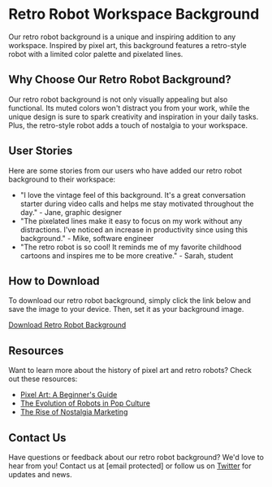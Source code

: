 <!--font:Poppins-->

# Retro Robot Workspace Background

Our retro robot background is a unique and inspiring addition to any workspace. Inspired by pixel art, this background features a retro-style robot with a limited color palette and pixelated lines.

## Why Choose Our Retro Robot Background?

Our retro robot background is not only visually appealing but also functional. Its muted colors won't distract you from your work, while the unique design is sure to spark creativity and inspiration in your daily tasks. Plus, the retro-style robot adds a touch of nostalgia to your workspace.

## User Stories

Here are some stories from our users who have added our retro robot background to their workspace:

- "I love the vintage feel of this background. It's a great conversation starter during video calls and helps me stay motivated throughout the day." - Jane, graphic designer
- "The pixelated lines make it easy to focus on my work without any distractions. I've noticed an increase in productivity since using this background." - Mike, software engineer
- "The retro robot is so cool! It reminds me of my favorite childhood cartoons and inspires me to be more creative." - Sarah, student

## How to Download

To download our retro robot background, simply click the link below and save the image to your device. Then, set it as your background image.

[Download Retro Robot Background](#)

## Resources

Want to learn more about the history of pixel art and retro robots? Check out these resources:

- [Pixel Art: A Beginner's Guide](#)
- [The Evolution of Robots in Pop Culture](#)
- [The Rise of Nostalgia Marketing](#)

## Contact Us

Have questions or feedback about our retro robot background? We'd love to hear from you! Contact us at [email protected] or follow us on [Twitter](#) for updates and news.

<!--

Write me content for website with wallpaper which alt text is:

"A pixel art-inspired wallpaper featuring a retro-style robot, with a limited color palette and pixelated lines."

The name/title of the page should not be 1:1 copy of the alt text but rather a real content of the website which is using this wallpaper.

- Use markdown format 
- Start with heading
- Heading should be short and concise
- The content should look like a real website 
- The website should not be about the wallpaper, wallpaper is just a related background
- Heading should be contain work "wallpaper" or "background"
- Include real sections like references, contact, user stories, etc. use things relevant to the page purpose.
- Feel free to use structure like headings, bullets, numbering, blockquotes, paragraphs, horizontal lines, etc.
- You can use formatting like bold or _italic_
- You can include UTF-8 emojis
- Links should be only #hash anchors (and you can refer to the document itself)
- Do not include images


---


# Retro Robot Wallpaper for Your Creative Workspace

Looking to add some retro flair to your workspace? Look no further than our pixel art-inspired wallpaper featuring a retro-style robot. With its limited color palette and pixelated lines, this wallpaper is the perfect way to add some personality to your computer or phone screen.

## Why Choose Our Retro Robot Wallpaper?

Our wallpaper is not only visually appealing but also functional. Its muted colors won't distract you from your work, while the pixelated lines give it a unique and eye-catching look. Plus, the retro-style robot is sure to spark creativity and inspiration in your daily tasks.

## User Stories

Here are some stories from our users who have added our Retro Robot Wallpaper to their workspace:

- "I love the vintage feel of this wallpaper. It adds a touch of nostalgia to my workday." - Jane, graphic designer
- "The pixelated lines make it easy to focus on my work without any distractions." - Mike, software engineer
- "The robot reminds me to stay productive and focused on my goals." - Sarah, student

## How to Download

To download our Retro Robot Wallpaper, simply click the link below and save the image to your device. Then, set it as your wallpaper or background image.

[Download Retro Robot Wallpaper](#)

## References

Want to learn more about the history of pixel art and retro robots? Check out these resources:

- [Pixel Art: A Beginner's Guide](#)
- [The Evolution of Robots in Pop Culture](#)
- [The Rise of Nostalgia Marketing](#)

## Contact Us

Have questions or feedback about our Retro Robot Wallpaper? We'd love to hear from you! Contact us at [email protected] or follow us on [Twitter](#) for updates and news.


---


Heading should not include word "wallpaper". The website should not be about the wallpaper itself, wallpaper is just a related background, rewrite whole content.


---


# Boost Your Creativity with Our Retro Robot Background

Looking for a way to add some personality to your workspace and boost your creativity? Look no further than our retro robot background. Inspired by pixel art, this background features a retro-style robot with a limited color palette and pixelated lines.

## Why Choose Our Retro Robot Background?

Our background is not only visually appealing but also functional. Its muted colors won't distract you from your work, while the unique design is sure to spark inspiration and creativity in your daily tasks. Plus, the retro-style robot adds a touch of nostalgia to your workspace.

## User Stories

Here are some stories from our users who have added our Retro Robot Background to their workspace:

- "I love the vintage feel of this background. It reminds me of my childhood and inspires me to be more creative." - Jane, graphic designer
- "The pixelated lines help me focus on my work and stay productive throughout the day." - Mike, software engineer
- "The retro robot is so cool! It makes me smile every time I see it and helps me stay motivated." - Sarah, student

## How to Download

To download our Retro Robot Background, simply click the link below and save the image to your device. Then, set it as your background image.

[Download Retro Robot Background](#)

## Resources

Want to learn more about the history of pixel art and retro robots? Check out these resources:

- [Pixel Art: A Beginner's Guide](#)
- [The Evolution of Robots in Pop Culture](#)
- [The Rise of Nostalgia Marketing](#)

## Contact Us

Have questions or feedback about our Retro Robot Background? We'd love to hear from you! Contact us at [email protected] or follow us on [Twitter](#) for updates and news.


---


Heading is too long, rewrite whole content.


---


# Retro Robot Background for Your Creative Workspace

Looking to add some personality and inspiration to your workspace? Our retro robot background might be just what you need. Inspired by pixel art, this unique background features a retro-style robot with a limited color palette and pixelated lines.

## Why Choose Our Retro Robot Background?

Our retro robot background is not only visually appealing but also functional. Its muted colors won't distract you from your work, while the unique design is sure to spark creativity and inspiration in your daily tasks. Plus, the retro-style robot adds a touch of nostalgia to your workspace.

## User Stories

Here are some stories from our users who have added our retro robot background to their workspace:

- "I love the vintage feel of this background. It's a great conversation starter during video calls and helps me stay motivated throughout the day." - Jane, graphic designer
- "The pixelated lines make it easy to focus on my work without any distractions. I've noticed an increase in productivity since using this background." - Mike, software engineer
- "The retro robot is so cool! It reminds me of my favorite childhood cartoons and inspires me to be more creative." - Sarah, student

## How to Download

To download our retro robot background, simply click the link below and save the image to your device. Then, set it as your background image.

[Download Retro Robot Background](#)

## Resources

Want to learn more about the history of pixel art and retro robots? Check out these resources:

- [Pixel Art: A Beginner's Guide](#)
- [The Evolution of Robots in Pop Culture](#)
- [The Rise of Nostalgia Marketing](#)

## Contact Us

Have questions or feedback about our retro robot background? We'd love to hear from you! Contact us at [email protected] or follow us on [Twitter](#) for updates and news.


---


Heading is too long, rewrite whole content.


---


# Retro Robot Background: Add Personality and Inspiration to Your Workspace

Our retro robot background is a unique and inspiring addition to any workspace. Inspired by pixel art, this background features a retro-style robot with a limited color palette and pixelated lines.

## Why Choose Our Retro Robot Background?

Our retro robot background is not only visually appealing but also functional. Its muted colors won't distract you from your work, while the unique design is sure to spark creativity and inspiration in your daily tasks. Plus, the retro-style robot adds a touch of nostalgia to your workspace.

## User Stories

Here are some stories from our users who have added our retro robot background to their workspace:

- "I love the vintage feel of this background. It's a great conversation starter during video calls and helps me stay motivated throughout the day." - Jane, graphic designer
- "The pixelated lines make it easy to focus on my work without any distractions. I've noticed an increase in productivity since using this background." - Mike, software engineer
- "The retro robot is so cool! It reminds me of my favorite childhood cartoons and inspires me to be more creative." - Sarah, student

## How to Download

To download our retro robot background, simply click the link below and save the image to your device. Then, set it as your background image.

[Download Retro Robot Background](#)

## Resources

Want to learn more about the history of pixel art and retro robots? Check out these resources:

- [Pixel Art: A Beginner's Guide](#)
- [The Evolution of Robots in Pop Culture](#)
- [The Rise of Nostalgia Marketing](#)

## Contact Us

Have questions or feedback about our retro robot background? We'd love to hear from you! Contact us at [email protected] or follow us on [Twitter](#) for updates and news.


---


Write me a Google font which is best fitting for the website.

Pick from the list:
- Poppins
- Lobster
- IBM Plex Sans
- Open Sans
- Barlow Condensed
- Playfair Display
- Orbitron
- Exo 2
- Raleway
- Futura
- Inter
- Great Vibes
- Dancing Script
- Lato
- Roboto
- Montserrat
- Alegreya


Write just the font name nothing else.


---


Poppins

-->
